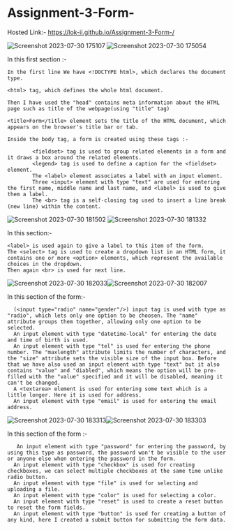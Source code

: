 # Assignment-3-Form-

Hosted Link:- https://lok-ii.github.io/Assignment-3-Form-/

![Screenshot 2023-07-30 175107](https://github.com/Lok-ii/Assignment-3-Form-/assets/129180844/4a0f6d51-766d-44f0-a286-eeff914c99c5)
![Screenshot 2023-07-30 175054](https://github.com/Lok-ii/Assignment-3-Form-/assets/129180844/9d08a02f-afc1-4910-b6a9-7d7ef7171661)

In this first section :-

    In the first line We have <!DOCTYPE html>, which declares the document type.

    <html> tag, which defines the whole html document.

    Then I have used the "head" contains meta information about the HTML page such as title of the webpage(using "title" tag)
    
    <title>Form</title> element sets the title of the HTML document, which appears on the browser's title bar or tab.

    Inside the body tag, a form is created using these tags :-

            <fieldset> tag is used to group related elements in a form and it draws a box around the related elements.
            <legend> tag is used to define a caption for the <fieldset> element.
            The <label> element associates a label with an input element. 
            Three <input> element with type "text" are used for entering the first name, middle name and last name, and <label> is used to give them a label.
            The <br> tag is a self-closing tag used to insert a line break (new line) within the content.
  

![Screenshot 2023-07-30 181502](https://github.com/Lok-ii/Assignment-3-Form-/assets/129180844/64581f91-39a4-45b3-ba2a-788dff918885) ![Screenshot 2023-07-30 181332](https://github.com/Lok-ii/Assignment-3-Form-/assets/129180844/918e9f44-d469-4c7f-864d-b5b84d61a251)

In this section:-

    <label> is used again to give a label to this item of the form.
    The <select> tag is used to create a dropdown list in an HTML form, it contains one or more <option> elements, which represent the available choices in the dropdown.
    Then again <br> is used for next line.


![Screenshot 2023-07-30 182033](https://github.com/Lok-ii/Assignment-3-Form-/assets/129180844/944aca62-ca48-4722-a2ed-34b10e394cc8)![Screenshot 2023-07-30 182007](https://github.com/Lok-ii/Assignment-3-Form-/assets/129180844/e8af360c-9b39-4389-b562-e4c198e7b3de)

In this section of the form:-

      (<input type="radio" name="gender"/>) input tag is used with type as "radio", which lets only one option to be choosen. The "name" attribute groups them together, allowing only one option to be selected.
      An input element with type "datetime-local" for entering the date and time of birth is used.
      An input element with type "tel" is used for entering the phone number. The "maxlength" attribute limits the number of characters, and the "size" attribute sets the visible size of the input box. Before that we have also used an input element with type "text" but it also contains "value" and "diabled", which means the option will be pre-filled with the "value" specified and it will be disabled, meaning it can't be changed.
      A <textarea> element is used for entering some text which is a little longer. Here it is used for address.
      An input element with type "email" is used for entering the email address.
      
![Screenshot 2023-07-30 183313](https://github.com/Lok-ii/Assignment-3-Form-/assets/129180844/14082dfa-00de-4c77-aaab-cf0b297bb7f2)![Screenshot 2023-07-30 183303](https://github.com/Lok-ii/Assignment-3-Form-/assets/129180844/2e9f3606-5169-4dca-a5ec-34f20baee2ae)

In this section of the form :-

       An input element with type "password" for entering the password, by using this type as password, the password won't be visible to the user or anyone else when entering the password in the form.
      An input element with type "checkbox" is used for creating checkboxes, we can select multiple checkboxes at the same time unlike radio button.
      An input element with type "file" is used for selecting and uploading a file.
      An input element with type "color" is used for selecting a color.
      An input element with type "reset" is used to create a reset button to reset the form fields.
      An input element with type "button" is used for creating a button of any kind, here I created a submit button for submitting the form data.
      
